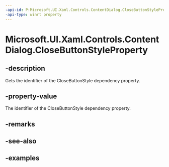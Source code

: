 ```yaml
---
-api-id: P:Microsoft.UI.Xaml.Controls.ContentDialog.CloseButtonStyleProperty
-api-type: winrt property
---
```


<!-- Property syntax.
public DependencyProperty CloseButtonStyleProperty { get; }
-->

# Microsoft.UI.Xaml.Controls.ContentDialog.CloseButtonStyleProperty

## -description
Gets the identifier of the CloseButtonStyle dependency property.

## -property-value
The identifier of the CloseButtonStyle dependency property.

## -remarks

## -see-also

## -examples

